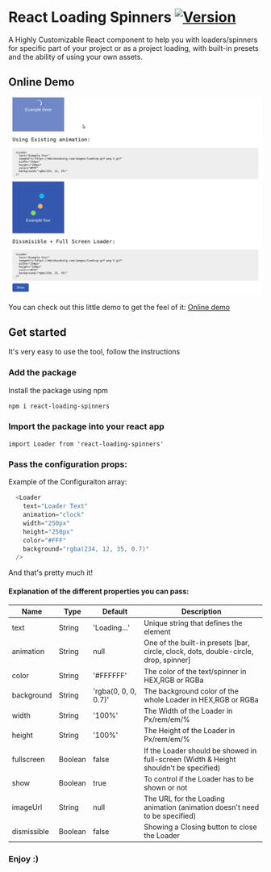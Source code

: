 # React Loading Spinners [![Version](https://img.shields.io/npm/v/react-loading-spinners.svg)](https://www.npmjs.com/package/react-loading-spinners)

A Highly Customizable React component to help you with loaders/spinners for specific part of your project or as a project loading, with built-in presets and the ability of using your own assets.
## Online Demo

![Screenshots](https://raw.githubusercontent.com/Sletheren/react-loading-spinners/master/examples/src/example.gif)

You can check out this little demo to get the feel of it: [Online demo](https://sletheren.github.io/react-loading-spinners/)

## Get started

It's very easy to use the tool, follow the instructions

### Add the package

Install the package using npm

```
npm i react-loading-spinners 
```

### Import the package into your react app

```
import Loader from 'react-loading-spinners'
```

### Pass the configuration props:
Example of the Configuraiton array:
````js
  <Loader
    text="Loader Text"
    animation="clock"
    width="250px"
    height="250px"
    color="#FFF"
    background="rgba(234, 12, 35, 0.7)"
  />
````
And that's pretty much it!

#### Explanation of the different properties you can pass:

| Name         | Type | Default | Description |
| ------------ | ----------- | ----------- | ----------- |
| text | String | 'Loading...' | Unique string that defines the element |
| animation | String | null | One of the built-in presets [bar, circle, clock, dots, double-circle, drop, spinner] |
| color | String | '#FFFFFF' | The color of the text/spinner in HEX,RGB or RGBa |
| background | String | 'rgba(0, 0, 0, 0.7)' | The background color of the whole Loader in HEX,RGB or RGBa |
| width | String | '100%' | The Width of the Loader in Px/rem/em/% |
| height | String | '100%' | The Height of the Loader in Px/rem/em/% |
| fullscreen | Boolean | false | If the Loader should be showed in full-screen (Width & Height shouldn't be specified) |
| show | Boolean | true | To control if the Loader has to be shown or not |
| imageUrl | String | null | The URL for the Loading animation (animation doesn't need to be specified) |
| dismissible | Boolean | false | Showing a Closing button to close the Loader |


### Enjoy :)

